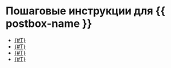 # Пошаговые инструкции для {{ postbox-name }}

* [{#T}](create-address.md)
* [{#T}](check-domain.md)
* [{#T}](create-configuration.md)
* [{#T}](bind-configuration.md)
